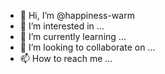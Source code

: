 - 👋 Hi, I’m @happiness-warm
- 👀 I’m interested in ...
- 🌱 I’m currently learning ...
- 💞️ I’m looking to collaborate on ...
- 📫 How to reach me ...

<!---
happiness-warm/happiness-warm is a ✨ special ✨ repository because its `README.md` (this file) appears on your GitHub profile.
You can click the Preview link to take a look at your changes.
--->
